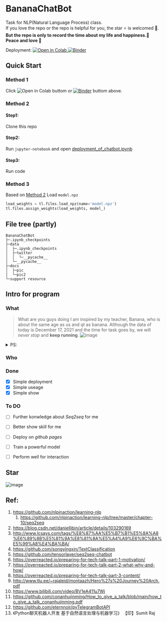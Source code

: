 # BananaChatBot
 Task for NLP(Natural Language Process) class.  
 If you love the repo or the repo is helpful for you, the star ⭐ is welcomed 🤗. </br>
 **But the repo is only to record the time about my life and happiness.🤗 Peace and love 🤟**   

  Deployment:  [ ![Open in Colab](https://colab.research.google.com/assets/colab-badge.svg)   ](https://colab.research.google.com/drive/15xKwj3iOQkWaTKy6fUdbnA1w3qvlVX8t?usp=sharing) [![Binder](https://mybinder.org/badge_logo.svg)](https://mybinder.org/v2/gh/Alafun/BananaChatBot/HEAD)

## Quick Start

### Method 1
Click ![Open in Colab](https://colab.research.google.com/assets/colab-badge.svg) buttom or [![Binder](https://mybinder.org/badge_logo.svg)](https://mybinder.org/v2/gh/Alafun/BananaChatBot/HEAD) buttom above.

### Method 2
#### Step1:
Clone this repo
#### Step2:
Run `jupyter-notebook` and open [deployment_of_chatbot.ipynb](https://github.com/Alafun/BananaChatBot/blob/main/deployment_of_chatbot.ipynb)
#### Step3:
Run code

### Method 3
Based on [Method 2](#method-2) Load `model.npz`

```py
load_weights = tl.files.load_npz(name='model.npz')
tl.files.assign_weights(load_weights, model_)
```

## File tree (partly)

```shell
BananaChatBot
├─.ipynb_checkpoints
├─data
│  ├─.ipynb_checkpoints
│  ├─twitter
│  │  └─__pycache__
│  └─__pycache__
├─docs
│  ├─pic
│  └─pic2
└─support resource
```


## Intro for program
### What
> What are you guys doing
I am inspired by my teacher, Banana, who is about the same age as us and *qt* as banana.
Although the data of today is December 17, 2021 and the time for task goes by, we will *never stop* and **keep running**.
![image](https://user-images.githubusercontent.com/78416589/146551317-ceb5491f-37c1-4904-bddf-a5a3b86d2b23.png)



<details>
<summary>PS: </summary>
<p>The links that appear in the image: </p>
<p>https://zhuanlan.zhihu.com/p/32455898</p>
<p>https://github.com/lc222/seq2seq_chatbot</p>
<p>https://github.com/lc222/seq2seq_chatbot_new</p>
</details>


### Who
### Done
- [x] Simple deployment
- [x] Simple useage
- [x] Simple show

### To DO
- [ ] Further konwledge about *Seq2seq* for me
- [ ] Better show skill for me
- [ ] Deploy on *github pages*
- [ ] Train a powerful model
- [ ] Perform well for interaction


## Star
![image](https://user-images.githubusercontent.com/78416589/143778803-93db33be-e8be-4c63-b475-f95541eacf69.png)


## Ref: 

1. https://github.com/nlpinaction/learning-nlp
   1. https://github.com/nlpinaction/learning-nlp/tree/master/chapter-10/seq2seq
2. https://blog.csdn.net/daniellibin/article/details/103290169
3. http://www.lcsays.com/tags/%E8%87%AA%E5%B7%B1%E5%8A%A8%E6%89%8B%E5%81%9A%E8%81%8A%E5%A4%A9%E6%9C%BA%E5%99%A8%E4%BA%BA/
4. https://github.com/songyingxin/TextClassification
5. https://github.com/tensorlayer/seq2seq-chatbot
6. https://overreacted.io/preparing-for-tech-talk-part-1-motivation/
7. https://overreacted.io/preparing-for-tech-talk-part-2-what-why-and-how/
8. https://overreacted.io/preparing-for-tech-talk-part-3-content/
9. http://www.tlu.ee/~rajaleid/montaazh/Hero%27s%20Journey%20Arch.pdf
10. https://www.bilibili.com/video/BV1eA411u7Wj
11. https://github.com/conanhujinming/How_to_give_a_talk/blob/main/how_to_give_a_talk_conanhujinming.pdf
12. https://github.com/eternnoir/pyTelegramBotAPI
13. 《Python聊天机器人开发 基于自然语言处理与机器学习》 【印】Sumit Raj
